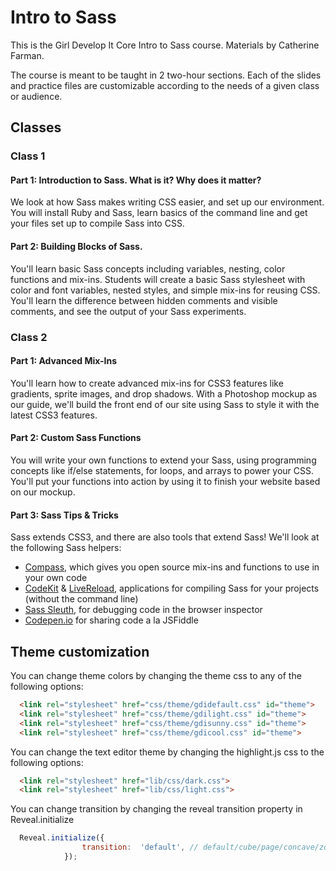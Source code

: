 # Intro to Sass

This is the Girl Develop It Core Intro to Sass course. Materials by Catherine Farman.

The course is meant to be taught in 2 two-hour sections. Each of the slides and practice files are customizable according to the needs of a given class or audience.

## Classes

### Class 1


#### Part 1: Introduction to Sass. What is it? Why does it matter?
We look at how Sass makes writing CSS easier, and set up our environment. You will install Ruby and Sass, learn basics of the command line and get your files set up to compile Sass into CSS.

#### Part 2: Building Blocks of Sass.
You'll learn basic Sass concepts including variables, nesting, color functions and mix-ins. Students will create a basic Sass stylesheet with color and font variables, nested styles, and simple mix-ins for reusing CSS.
You'll learn the difference between hidden comments and visible comments, and see the output of your Sass experiments.

### Class 2

#### Part 1: Advanced Mix-Ins
You'll learn how to create advanced mix-ins for CSS3 features like gradients, sprite images, and drop shadows. With a Photoshop mockup as our guide, we'll build the front end of our site using Sass to style it with the latest CSS3 features.

#### Part 2: Custom Sass Functions
You will write your own functions to extend your Sass, using programming concepts like if/else statements, for loops, and arrays to power your CSS. You'll put your functions into action by using it to finish your website based on our mockup.

#### Part 3: Sass Tips & Tricks
Sass extends CSS3, and there are also tools that extend Sass! We'll look at the following Sass helpers:
* [Compass](http://compass-style.org/), which gives you open source mix-ins and functions to use in your own code
* [CodeKit](http://incident57.com/codekit/) & [LiveReload](http://livereload.com/), applications for compiling Sass for your projects (without the command line)
* [Sass Sleuth](http://www.mobify.com/dev/sass-sleuth-debugging-sass-in-webkit-browsers/), for debugging code in the browser inspector
* [Codepen.io](http://www.codepen.io) for sharing code a la JSFiddle

## Theme customization

You can change theme colors by changing the theme css to any of the following options:
```html
  <link rel="stylesheet" href="css/theme/gdidefault.css" id="theme">
  <link rel="stylesheet" href="css/theme/gdilight.css" id="theme">
  <link rel="stylesheet" href="css/theme/gdisunny.css" id="theme">
  <link rel="stylesheet" href="css/theme/gdicool.css" id="theme">
```
You can change the text editor theme by changing the highlight.js css to the following options:
```html
  <link rel="stylesheet" href="lib/css/dark.css">
  <link rel="stylesheet" href="lib/css/light.css">
```
You can change transition by changing the reveal transition property in Reveal.initialize
```javascript
  Reveal.initialize({
  				transition:  'default', // default/cube/page/concave/zoom/linear/none
  			});
```
